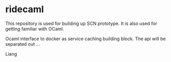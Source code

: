 # ridecaml

This repository is used for building up SCN prototype. It is also used for getting familiar with OCaml.

Ocaml interface to docker as service caching building block. The api will be separated out ...

Liang
